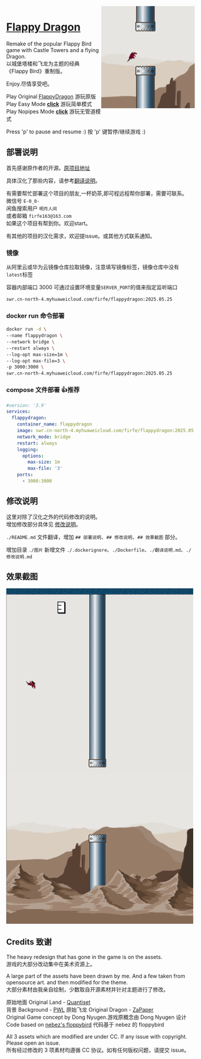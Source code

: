 <img src="assets/flappydragon_thumb.png" align="right" width="250">

# [Flappy Dragon](http://flappydragon.attim.in/)

Remake of the popular Flappy Bird game with Castle Towers and a flying Dragon.  
以城堡塔楼和飞龙为主题的经典《Flappy Bird》重制版。

Enjoy.尽情享受吧。

Play Original [FlappyDragon](https://flappydragon.attim.in/) 游玩原版
Play Easy Mode [**click**](https://flappydragon.attim.in/?easy) 游玩简单模式
Play Nopipes Mode [**click**](https://flappydragon.attim.in/?nopipes) 游玩无管道模式

Press 'p' to pause and resume :) 按 'p' 键暂停/继续游戏 :)

## 部署说明

首先感谢原作者的开源。[原项目地址](https://github.com/iarunava/flappydragon)

具体汉化了那些内容，请参考[翻译说明](./翻译说明.md)。


有需要帮忙部署这个项目的朋友,一杯奶茶,即可程远程帮你部署，需要可联系。  
微信号 `E-0_0-`  
闲鱼搜索用户 `明月人间`  
或者邮箱 `firfe163@163.com`  
如果这个项目有帮到你。欢迎start。

有其他的项目的汉化需求，欢迎提issue。或其他方式联系通知。

### 镜像

从阿里云或华为云镜像仓库拉取镜像，注意填写镜像标签，镜像仓库中没有`latest`标签

容器内部端口 3000 可通过设置环境变量`SERVER_PORT`的值来指定监听端口

```bash
swr.cn-north-4.myhuaweicloud.com/firfe/flappydragon:2025.05.25
```

### docker run 命令部署

```bash
docker run -d \
--name flappydragon \
--network bridge \
--restart always \
--log-opt max-size=1m \
--log-opt max-file=3 \
-p 3000:3000 \
swr.cn-north-4.myhuaweicloud.com/firfe/flappydragon:2025.05.25
```
### compose 文件部署 👍推荐

```yaml
#version: '3.9'
services:
  flappydragon:
    container_name: flappydragon
    image: swr.cn-north-4.myhuaweicloud.com/firfe/flappydragon:2025.05.25
    network_mode: bridge
    restart: always
    logging:
      options:
        max-size: 1m
        max-file: '3'
    ports:
      - 3000:3000
```

## 修改说明

这里对除了汉化之外的代码修改的说明。  
增加修改部分具体见 [修改说明](./修改说明.md)。

`./README.md` 文件翻译，增加 `## 部署说明`、`## 修改说明`、`## 效果截图` 部分。

增加目录 `./图片`
新增文件 `./.dockerignore`、`./Dockerfile`、`./翻译说明.md`、`./修改说明.md`

## 效果截图

<img src="图片/效果图.png" width="500" />


## Credits 致谢
The heavy redesign that has gone in the game is on the assets.  
游戏的大部分改动集中在美术资源上。

A large part of the assets have been drawn by me. And a few taken from opensource art. and then modified for the theme.  
大部分素材由我亲自绘制，少数取自开源素材并针对主题进行了修改。

原始地面 Original Land - [Quantiset](https://opengameart.org/users/quantiset) <br/>
背景 Background - [PWL](https://opengameart.org/users/pwl)
原始飞龙 Original Dragon - [ZaPaper](https://opengameart.org/users/zapaper) <br/>
Original Game concept by Dong Nyugen.游戏原概念由 Dong Nyugen 设计 <br/>
Code based on [nebez's floppybird](https://github.com/nebez/floppybird) 代码基于 nebez 的 floppybird<br/>

All 3 assets which are modified are under CC. If any issue with copyright. Please open an issue.  
所有经过修改的 3 项素材均遵循 CC 协议。如有任何版权问题，请提交 issue。
